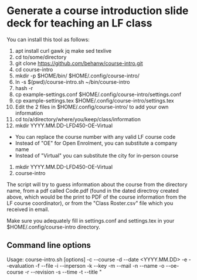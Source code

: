 # Generate a course introduction slide deck for teaching an LF class

You can install this tool as follows:

1. apt install curl gawk jq make sed texlive
1. cd to/some/directory
1. git clone https://github.com/behanw/course-intro.git
1. cd course-intro
1. mkdir -p $HOME/bin/ $HOME/.config/course-intro/
1. ln -s $(pwd)/course-intro.sh ~/bin/course-intro
1. hash -r
1. cp example-settings.conf $HOME/.config/course-intro/settings.conf
1. cp example-settings.tex $HOME/.config/course-intro/settings.tex
1. Edit the 2 files in $HOME/.config/course-intro/ to add your own information
1. cd to/a/directory/where/you/keep/class/information
1. mkdir YYYY.MM.DD-LFD450-OE-Virtual
  * You can replace the course number with any valid LF course code
  * Instead of "OE" for Open Enrolment, you can substitute a company name
  * Instead of "Virtual" you can substitute the city for in-person course
1. mkdir YYYY.MM.DD-LFD450-OE-Virtual
1. course-intro

The script will try to guess information about the course from the directory
name, from a pdf called Code.pdf (found in the dated directroy created above,
which would be the print to PDF of the course information from the LF course
coordinator), or from the "Class Roster.csv" file which you received in email.

Make sure you adequately fill in settings.conf and settings.tex in your
$HOME/.config/course-intro directory.

## Command line options

Usage: course-intro.sh [options]
    -c --course <course>
    -d --date <YYYY.MM.DD>
    -e --evaluation <evaluation url>
    -f --file <file>
    -i --inperson
    -k --key <key>
    -m --mail <email>
    -n --name <name>
    -o --oe-course
    -r --revision <revision>
    -s --time <start-end times>
    -t --title "<title>"
    -z --timezone <TZ>
    -C --copy
    -D --debug
    -h --help
    -q --quiet
    -S --show
    -T --test
    -R --trace
    -v --verbose
    -V --version
